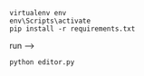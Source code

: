 

```
virtualenv env 
env\Scripts\activate
pip install -r requirements.txt
```
run -->
```
python editor.py
```
